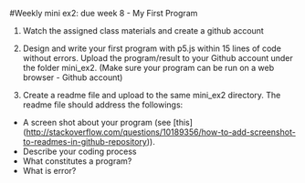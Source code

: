 #Weekly mini ex2: due week 8 - My First Program

1) Watch the assigned class materials and create a github account

2) Design and write your first program with p5.js within 15 lines of code without errors. Upload the program/result to your Github account under the folder mini_ex2. (Make sure your program can be run on a web browser - Github account)

3) Create a readme file and upload to the same mini_ex2 directory. The readme file should address the followings:
  
  - A screen shot about your program (see [this] (http://stackoverflow.com/questions/10189356/how-to-add-screenshot-to-readmes-in-github-repository)).
  - Describe your coding process 
  - What constitutes a program?
  - What is error?
